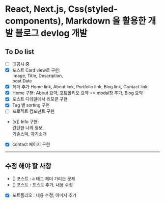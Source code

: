 # React, Next.js, Css(styled-components), Markdown 을 활용한 개발 블로그 devlog 개발

## To Do list

- [ ] 대공사 중
- [x] 포스트 Card view로 구현:  
       Image,
      Title,
      Description,  
       post Date
- [x] 헤더 추가
      Home link,
      About link,
      Portfolio link,
      Blog link,
      Contact link
- [x] Home 구현:
      About 요약,
      포트폴리오 요약 => modal창 추가,
      Blog 요약
- [x] 포스트 디테일에서 리모콘 구현
- [x] Tag 별 sorting 구현
- [ ] 프로젝트 컴포넌트 구현
- [x]] Info 구현:  
   간단한 나의 정보,  
   기술스택, 자기소개
- [x] contact 페이지 구현

---

## 수정 해야 할 사항

- [] 포스트 : a 태그 헤더 가리는 문제
- [] 포스트 : 포스트 추가, 내용 수정
- [x] 포트폴리오 : 내용 수정, 이미지 추가
